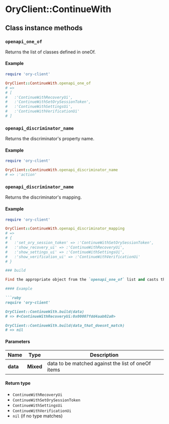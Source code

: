 # OryClient::ContinueWith

## Class instance methods

### `openapi_one_of`

Returns the list of classes defined in oneOf.

#### Example

```ruby
require 'ory-client'

OryClient::ContinueWith.openapi_one_of
# =>
# [
#   :'ContinueWithRecoveryUi',
#   :'ContinueWithSetOrySessionToken',
#   :'ContinueWithSettingsUi',
#   :'ContinueWithVerificationUi'
# ]
```

### `openapi_discriminator_name`

Returns the discriminator's property name.

#### Example

```ruby
require 'ory-client'

OryClient::ContinueWith.openapi_discriminator_name
# => :'action'
```

### `openapi_discriminator_name`

Returns the discriminator's mapping.

#### Example

```ruby
require 'ory-client'

OryClient::ContinueWith.openapi_discriminator_mapping
# =>
# {
#   :'set_ory_session_token' => :'ContinueWithSetOrySessionToken',
#   :'show_recovery_ui' => :'ContinueWithRecoveryUi',
#   :'show_settings_ui' => :'ContinueWithSettingsUi',
#   :'show_verification_ui' => :'ContinueWithVerificationUi'
# }

### build

Find the appropriate object from the `openapi_one_of` list and casts the data into it.

#### Example

```ruby
require 'ory-client'

OryClient::ContinueWith.build(data)
# => #<ContinueWithRecoveryUi:0x00007fdd4aab02a0>

OryClient::ContinueWith.build(data_that_doesnt_match)
# => nil
```

#### Parameters

| Name | Type | Description |
| ---- | ---- | ----------- |
| **data** | **Mixed** | data to be matched against the list of oneOf items |

#### Return type

- `ContinueWithRecoveryUi`
- `ContinueWithSetOrySessionToken`
- `ContinueWithSettingsUi`
- `ContinueWithVerificationUi`
- `nil` (if no type matches)

